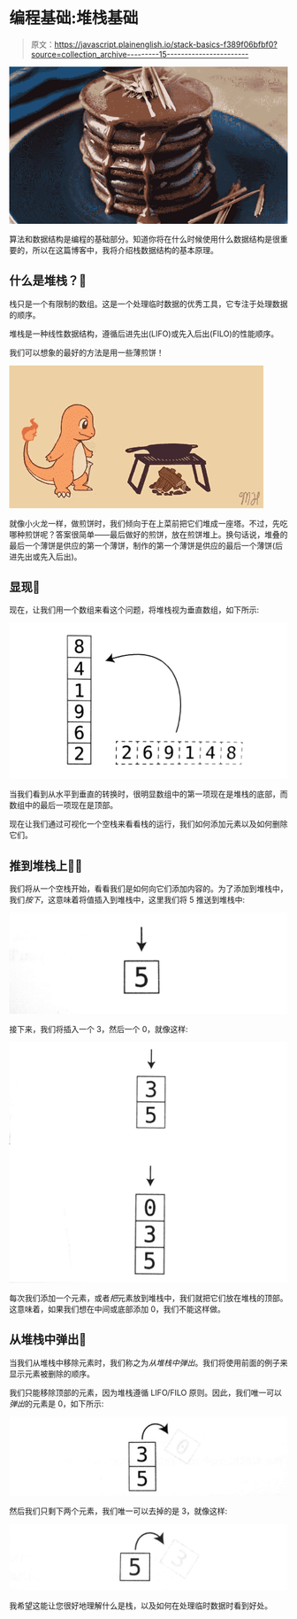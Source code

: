 # 编程基础:堆栈基础

> 原文：<https://javascript.plainenglish.io/stack-basics-f389f06bfbf0?source=collection_archive---------15----------------------->

![](img/97518b7c235cb51b3e6a3926d5ed27ef.png)

算法和数据结构是编程的基础部分。知道你将在什么时候使用什么数据结构是很重要的，所以在这篇博客中，我将介绍栈数据结构的基本原理。

## 什么是堆栈？🤔

栈只是一个有限制的数组。这是一个处理临时数据的优秀工具，它专注于处理数据的顺序。

堆栈是一种线性数据结构，遵循后进先出(LIFO)或先入后出(FILO)的性能顺序。

我们可以想象的最好的方法是用一些薄煎饼！

![](img/50b3c5ac43d38a6a50f4fdb14de1a338.png)

就像小火龙一样，做煎饼时，我们倾向于在上菜前把它们堆成一座塔。不过，先吃哪种煎饼呢？答案很简单——最后做好的煎饼，放在煎饼堆上。换句话说，堆叠的最后一个薄饼是供应的第一个薄饼，制作的第一个薄饼是供应的最后一个薄饼(后进先出或先入后出)。

## 显现💭

现在，让我们用一个数组来看这个问题，将堆栈视为垂直数组，如下所示:

![](img/1f61f19680036ee62ef2c5a6b0d2de84.png)

当我们看到从水平到垂直的转换时，很明显数组中的第一项现在是堆栈的底部，而数组中的最后一项现在是顶部。

现在让我们通过可视化一个空栈来看看栈的运行，我们如何添加元素以及如何删除它们。

## 推到堆栈上🤚🏼

我们将从一个空栈开始，看看我们是如何向它们添加内容的。为了添加到堆栈中，我们*按下*，这意味着将值插入到堆栈中，这里我们将 5 推送到堆栈中:

![](img/9b5c073b0f598e2d354b9296c66c42a0.png)

接下来，我们将插入一个 3，然后一个 0，就像这样:

![](img/0d279985672294c01821dc92d5de1716.png)

每次我们添加一个元素，或者*把*元素放到堆栈中，我们就把它们放在堆栈的顶部。这意味着，如果我们想在中间或底部添加 0，我们不能这样做。

## 从堆栈中弹出🍾

当我们从堆栈中移除元素时，我们称之为*从堆栈中弹出*。我们将使用前面的例子来显示元素被删除的顺序。

我们只能移除顶部的元素，因为堆栈遵循 LIFO/FILO 原则。因此，我们唯一可以*弹出*的元素是 0，如下所示:

![](img/5bf41606f4f1d3257bbfacb1a2442985.png)

然后我们只剩下两个元素，我们唯一可以去掉的是 3，就像这样:

![](img/59ced9494f4c669dae8cb69b08fa2f25.png)

我希望这能让您很好地理解什么是栈，以及如何在处理临时数据时看到好处。
